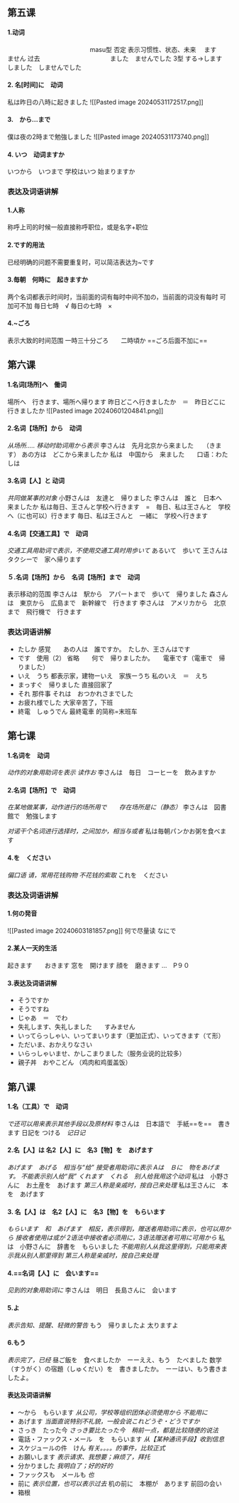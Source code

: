 ## 第五课
#### 1.动词
 　　　　　　　　　　　　　 masu型   否定
表示习惯性、状态、未来      　ます　　ません
过去   　　　　　　　　　　　ました　ませんでした
3型 する->します　しました　しませんでした
#### 2. 名[时间]に　动词
私は昨日の八時に起きました
![[Pasted image 20240531172517.png]]
#### 3.　から…まで
僕は夜の2時まで勉強しました
![[Pasted image 20240531173740.png]]
#### 4. いつ　动词ますか
いつから　いつまで
学校はいつ 始まりますか

### 表达及词语讲解
#### 1.人称
称呼上司的时候一般直接称呼职位，或是名字+职位
#### 2.です的用法
已经明确的问题不需要重复时，可以简洁表达为~です
#### 3.毎朝　何時に　起きますか
两个名词都表示时间时，当前面的词有每时中间不加の，当前面的词没有每时 可加可不加
毎日七時　√
毎日の七時　× 
#### 4.~ごろ
表示大致的时间范围
一時三十分ごろ　　二時頃か
==ごろ后面不加に==
## 第六课
#### 1.名词[场所]へ　働词
場所へ　行きます、場所へ帰ります
昨日どこへ行きましたか　＝　昨日どこに行きましたか
![[Pasted image 20240601204841.png]]
#### 2.名词【场所】から　动词
*从场所..... 移动时助词用から表示*
李さんは　先月北京から来ました　　（きます）
あの方は　どこから来ましたか
私は　中国から　来ました　　口语：わたしは
#### 3.名词【人】と 动词
*共同做某事的对象*
小野さんは　友達と　帰りました
李さんは　誰と　日本へ　来ましたか
私は毎日、王さんと学校へ行きます　=　毎日、私は王さんと　学校へ（に也可以）行きます
毎日、私は王さんと　一緒に　学校へ行きます
#### 4.名词【交通工具】で　动词
*交通工具用助词で表示，不使用交通工具时用歩いて*
あるいて　歩いて
王さんは　タクシーで　家へ帰ります
#### ５.名词【场所】から　名词【场所】まで　动词
表示移动的范围
李さんは　駅から　アパートまで　歩いて　帰りました
森さんは　東京から　広島まで　新幹線で　行きます
李さんは　アメリカから　北京まで　飛行機で　行きます
### 表达词语讲解
+ たしか
感覚　　あの人は　誰ですか。　たしか、王さんはです
+ です　使用（2）
省略　　何で　帰りましたか。　　電車です（電車で　帰りました）
+ いえ　うち
都表示家，建物ーいえ　家族ーうち
私のいえ　＝　えち
+ まっすぐ　帰りました
直接回家了
+ それ
那件事  それは　おつかれさまでした
+ お疲れ様でした
大家辛苦了，下班
+ 終電　しゅうでん
最終電車 的简称=末班车
## 第七课
#### 1.名词を　动词
*动作的对象用助词を表示 读作お*
李さんは　毎日　コーヒーを　飲みますか
#### 2.名词【场所】で　动词
*在某地做某事，动作进行的场所用で　　存在场所是に（静态）*
李さんは　図書館で　勉強します

*对诺干个名词进行选择时，之间加か，相当与或者*
私は毎朝パンかお粥を食べます
#### 4.を　ください
*偏口语 请，常用花钱购物 不花钱的索取*
これを　ください
### 表达及词语讲解
#### 1.何の発音
![[Pasted image 20240603181857.png]]
何で尽量读 なにで
#### 2.某人一天的生活
起きます　　おきます
窓を　開けます
顔を　磨きます
…　P９０
#### 3.表达及词语讲解
+ そうですか
+ そうですね
+ じゃあ　＝　でわ
+ 失礼します、失礼しました　　すみません
+ いってらっしゃい、いってまいります（更加正式）、いってきます（て形）
+ ただいま、おかえりなさい
+ いらっしゃいませ、かしこまりました（服务业说的比较多）
+ 親子丼　おやこどん    （鸡肉和鸡蛋盖饭）
## 第八课
#### 1.名（工具）で　动词
*で还可以用来表示其他手段以及原材料*
李さんは　日本語で　手紙==を==　書きます
日記を つける　*记日记*
#### 2.名【人】は  名2【人】に　名3【物】を　あげます
*あげます　あげる　相当与“给”
接受者用助词に表示*
*Aは　Ｂに　物をあげます。 
不能表示别人给“我”  くれます　くれる　别人给我用这个动词*
私は　小野さんに　お土産を　あげます
*第三人称是亲戚时，按自己来处理*
私は王さんに　本を　あげます
#### 3. 名【人】は　名2【人】に　名3【物】を　もらいます
*もらいます　和　あげます　相反，表示得到，赠送者用助词に表示，也可以用から*
*接收者使用は或が*
*2语法中接收者必须用に，3语法赠送者可用に可用から*
私は　小野さんに　辞書を　もらいました
*不能用别人从我这里得到，只能用来表示我从别人那里得到
第三人称是亲戚时，按自己来处理*
#### 4.==名词【人】に　会います==　
*见到的对象用助词に*
李さんは　明日　長島さんに　会います
#### 5.よ
*表示告知、提醒、轻微的警告*
もう　帰りましたよ
太りますよ
#### 6.もう
*表示完了，已经*
昼ご飯を　食べましたか　ーーええ、もう　たべました
数学（すうがく）の宿題（しゅくだい）を　書きましたか。　ーーはい、もう書きましたよ。
#### 表达及词语讲解
+ ～から　もらいます
*从公司，学校等组织团体必须使用から 不能用に*
+ あげます
*当面直说特别不礼貌，一般会说これどうぞ・どうですか*
+ さっき　たった今
*さっき要比たった今　稍前一点，都是比较随便的说法*
+ 電話・ファックス・メール　を　もらいます
*从【某种通讯手段】收到信息*
+ スケジュールの件　けん
*有关。。。。的事件，比较正式*
+ お願いします
*表示请求、我想要；麻烦了，拜托*
+ 分かりました
*我明白了；好的好的*
+ ファックスも　メールも
*也*
+ 前に
*表示位置，也可以表示过去*
机の前に　本棚が　あります
前回の会い
+ 箱根